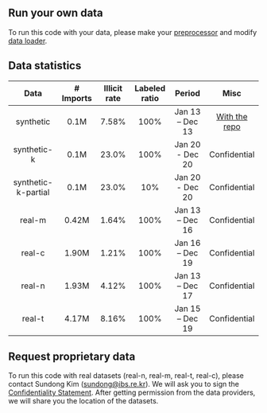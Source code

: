 ## Run your own data
To run this code with your data, please make your [preprocessor](./preprocessors_raw_data) and modify [data loader](../dataset.py).

## Data statistics
|Data       |# Imports |Illicit rate| Labeled ratio |  Period           | Misc          |
|:---------:|:--------:|:----------:|:----------:|:----------------:|:-------------:|
| synthetic   | 0.1M     | 7.58%      | 100% | Jan 13 – Dec 13  |[With the repo](./synthetic-imports-declarations.csv)|
| synthetic-k | 0.1M     | 23.0%      | 100% | Jan 20 - Dec 20  |Confidential   |
| synthetic-k-partial | 0.1M     | 23.0%      | 10% | Jan 20 - Dec 20  |Confidential   |
| real-m      | 0.42M    | 1.64%      | 100% | Jan 13 – Dec 16  |Confidential   |
| real-c      | 1.90M    | 1.21%      | 100% | Jan 16 – Dec 19  |Confidential   |
| real-n      | 1.93M    | 4.12%      | 100% | Jan 13 – Dec 17  |Confidential   |
| real-t      | 4.17M    | 8.16%      | 100% | Jan 15 – Dec 19  |Confidential   |

## Request proprietary data
To run this code with real datasets (real-n, real-m, real-t, real-c), please contact Sundong Kim (sundong@ibs.re.kr). We will ask you to sign the [Confidentiality Statement](./Confidentiality_Statement.docx). After getting permission from the data providers, we will share you the location of the datasets. 


